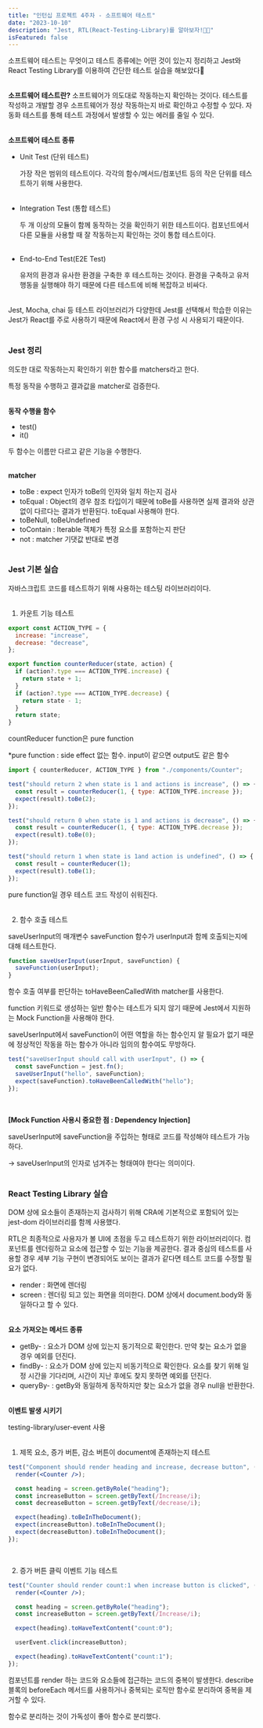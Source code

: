 ```yaml
---
title: "인턴십 프로젝트 4주차 - 소프트웨어 테스트"
date: "2023-10-10"
description: "Jest, RTL(React-Testing-Library)를 알아보자!👊🏻"
isFeatured: false
---
```


소프트웨어 테스트는 무엇이고 테스트 종류에는 어떤 것이 있는지 정리하고 Jest와 React Testing Library를 이용하여 간단한 테스트 실습을 해보았다🙂  
&nbsp; 

**소프트웨어 테스트란?** 소프트웨어가 의도대로 작동하는지 확인하는 것이다. 테스트를 작성하고 개발할 경우 소프트웨어가 정상 작동하는지 바로 확인하고 수정할 수 있다. 자동화 테스트를 통해 테스트 과정에서 발생할 수 있는 에러를 줄일 수 있다.  
&nbsp; 

**소프트웨어 테스트 종류**

- Unit Test (단위 테스트)
    
    가장 작은 범위의 테스트이다. 각각의 함수/메서드/컴포넌트 등의 작은 단위를 테스트하기 위해 사용한다.   
    &nbsp; 

- Integration Test (통합 테스트)
    
    두 개 이상의 모듈이 함께 동작하는 것을 확인하기 위한 테스트이다. 컴포넌트에서 다른 모듈을 사용할 때 잘 작동하는지 확인하는 것이 통합 테스트이다.  
    &nbsp;  

- End-to-End Test(E2E Test)
    
    유저의 환경과 유사한 환경을 구축한 후 테스트하는 것이다. 환경을 구축하고 유저 행동을 실행해야 하기 때문에 다른 테스트에 비해 복잡하고 비싸다.  
    &nbsp; 

Jest, Mocha, chai 등 테스트 라이브러리가 다양한데 Jest를 선택해서 학습한 이유는 Jest가 React를 주로 사용하기 때문에 React에서 환경 구성 시 사용되기 때문이다.  
&nbsp; 

### Jest 정리

의도한 대로 작동하는지 확인하기 위한 함수를 matchers라고 한다. 

특정 동작을 수행하고 결과값을 matcher로 검증한다.  
&nbsp; 

**동작 수행을 함수**

- test()
- it()

두 함수는 이름만 다르고 같은 기능을 수행한다.  
&nbsp; 

**matcher**

- toBe : expect 인자가 toBe의 인자와 일치 하는지 검사
- toEqual : Object의 경우 참조 타입이기 때문에 toBe를 사용하면 실제 결과와 상관없이 다르다는 결과가 반환된다. toEqual 사용해야 한다.
- toBeNull, toBeUndefined
- toContain : Iterable 객체가 특정 요소를 포함하는지 판단
- not : matcher 기댓값 반대로 변경  
&nbsp; 

### Jest 기본 실습

자바스크립트 코드를 테스트하기 위해 사용하는 테스팅 라이브러리이다.  
&nbsp; 

1. 카운트 기능 테스트

```jsx
export const ACTION_TYPE = {
  increase: "increase",
  decrease: "decrease",
};

export function counterReducer(state, action) {
  if (action?.type === ACTION_TYPE.increase) {
    return state + 1;
  }
  if (action?.type === ACTION_TYPE.decrease) {
    return state - 1;
  }
  return state;
}
```

countReducer function은 pure function

*pure function : side effect 없는 함수. input이 같으면 output도 같은 함수

```jsx
import { counterReducer, ACTION_TYPE } from "./components/Counter";

test("should return 2 when state is 1 and actions is increase", () => {
  const result = counterReducer(1, { type: ACTION_TYPE.increase });
  expect(result).toBe(2);
});

test("should return 0 when state is 1 and actions is decrease", () => {
  const result = counterReducer(1, { type: ACTION_TYPE.decrease });
  expect(result).toBe(0);
});

test("should return 1 when state is 1and action is undefined", () => {
  const result = counterReducer(1);
  expect(result).toBe(1);
});
```

pure function일 경우 테스트 코드 작성이 쉬워진다.  
&nbsp; 

2. 함수 호출 테스트 

saveUserInput의 매개변수 saveFunction 함수가 userInput과 함께 호출되는지에 대해 테스트한다.

```jsx
function saveUserInput(userInput, saveFunction) {
  saveFunction(userInput);
}
```

함수 호출 여부를 판단하는 toHaveBeenCalledWith matcher를 사용한다. 

function 키워드로 생성하는 일반 함수는 테스트가 되지 않기 때문에 Jest에서 지원하는 Mock Function을 사용해야 한다. 

saveUserInput에서 saveFunction이 어떤 역할을 하는 함수인지 알 필요가 없기 때문에 정상적인 작동을 하는 함수가 아니라 임의의 함수여도 무방하다.

```jsx
test("saveUserInput should call with userInput", () => {
  const saveFunction = jest.fn();
  saveUserInput("hello", saveFunction);
  expect(saveFunction).toHaveBeenCalledWith("hello");
});
```  
&nbsp; 

**[Mock Function 사용시 중요한 점 : Dependency Injection]**

saveUserInput에 saveFunction을 주입하는 형태로 코드를 작성해야 테스트가 가능하다.

→ saveUserInput의 인자로 넘겨주는 형태여야 한다는 의미이다.  
&nbsp; 

### React Testing Library 실습

DOM 상에 요소들이 존재하는지 검사하기 위해 CRA에 기본적으로 포함되어 있는 jest-dom 라이브러리를 함께 사용했다. 

RTL은 최종적으로 사용자가 볼 UI에 초점을 두고 테스트하기 위한 라이브러리이다. 컴포넌트를 렌더링하고 요소에 접근할 수 있는 기능을 제공한다. 결과 중심의 테스트를 사용할 경우 세부 기능 구현이 변경되어도 보이는 결과가 같다면 테스트 코드를 수정할 필요가 없다.

- render : 화면에 렌더링
- screen : 렌더링 되고 있는 화면을 의미한다. DOM 상에서 document.body와 동일하다고 할 수 있다.  
&nbsp; 

**요소 가져오는 메서드 종류**

- getBy- : 요소가 DOM 상에 있는지 동기적으로 확인한다. 만약 찾는 요소가 없을 경우 예외를 던진다.
- findBy- : 요소가 DOM 상에 있는지 비동기적으로 확인한다. 요소를 찾기 위해 일정 시간을 기다리며, 시간이 지난 후에도 찾지 못하면 예외를 던진다.
- queryBy- : getBy와 동일하게 동작하지만 찾는 요소가 없을 경우 null을 반환한다.  
&nbsp; 

**이벤트 발생 시키기**

testing-library/user-event 사용  
&nbsp; 

1. 제목 요소, 증가 버튼, 감소 버튼이 document에 존재하는지 테스트

```jsx
test("Component should render heading and increase, decrease button", () => {
  render(<Counter />);

  const heading = screen.getByRole("heading");
  const increaseButton = screen.getByText(/Increase/i);
  const decreaseButton = screen.getByText(/decrease/i);

  expect(heading).toBeInTheDocument();
  expect(increaseButton).toBeInTheDocument();
  expect(decreaseButton).toBeInTheDocument();
});
```  
&nbsp; 

2. 증가 버튼 클릭 이벤트 기능 테스트 

```jsx
test("Counter should render count:1 when increase button is clicked", () => {
  render(<Counter />);

  const heading = screen.getByRole("heading");
  const increaseButton = screen.getByText(/Increase/i);

  expect(heading).toHaveTextContent("count:0");

  userEvent.click(increaseButton);

  expect(heading).toHaveTextContent("count:1");
});
```

컴포넌트를 render 하는 코드와 요소들에 접근하는 코드의 중복이 발생한다. describe 블록의 beforeEach 메서드를 사용하거나 중복되는 로직만 함수로 분리하여 중복을 제거할 수 있다. 

함수로 분리하는 것이 가독성이 좋아 함수로 분리했다.